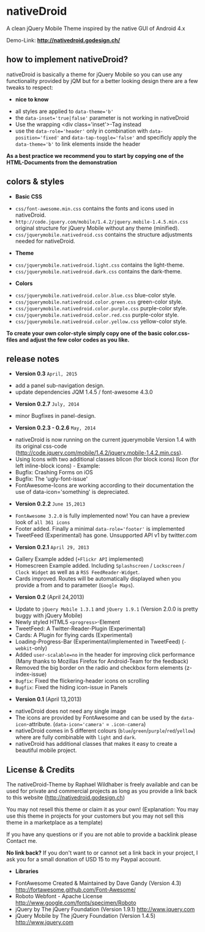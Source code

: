 # nativeDroid

A clean jQuery Mobile Theme inspired by the native GUI of Android 4.x

Demo-Link: **<http://nativedroid.godesign.ch/>**

## how to implement nativeDroid?

nativeDroid is basically a theme for jQuery Mobile so you can use any functionality provided by jQM but for a better looking design there are a few tweaks to respect:

* **nice to know**
 - all styles are applied to `data-theme='b'`
 - the `data-inset='true|false'` parameter is not working in nativeDroid
 - Use the wrapping &lt;div class='inset'&gt;-Tag instead
 - use the `data-role='header'` only in combination with `data-position='fixed'` and `data-tap-toggle='false'` and specificly apply the `data-theme='b'` to link elements inside the header

**As a best practice we recommend you to start by copying one of the HTML-Documents from the demonstration**

## colors & styles

* **Basic CSS**
 - `css/font-awesome.min.css` contains the fonts and icons used in nativeDroid.
 - `http://code.jquery.com/mobile/1.4.2/jquery.mobile-1.4.5.min.css` original structure for jQuery Mobile without any theme (minified).
 - `css/jquerymobile.nativedroid.css` contains the structure adjustments needed for nativeDroid.
* **Theme**
 - `css/jquerymobile.nativedroid.light.css` contains the light-theme.
 - `css/jquerymobile.nativedroid.dark.css` contains the dark-theme.
* **Colors**
 - `css/jquerymobile.nativedroid.color.blue.css` blue-color style.
 - `css/jquerymobile.nativedroid.color.green.css` green-color style.
 - `css/jquerymobile.nativedroid.color.purple.css` purple-color style.
 - `css/jquerymobile.nativedroid.color.red.css` purple-color style.
 - `css/jquerymobile.nativedroid.color.yellow.css` yellow-color style.

**To create your own color-style simply copy one of the basic color.css-files and adjust the few color codes as you like.**

## release notes

* **Version 0.3** `April, 2015`
 - add a panel sub-navigation design.
 - update dependencies JQM 1.4.5 / font-awesome 4.3.0
* **Version 0.2.7** `July, 2014`
 - minor Bugfixes in panel-design.
* **Version 0.2.3 - 0.2.6** `May, 2014`
 - nativeDroid is now running on the current jquerymobile Version 1.4 with its original css-code (http://code.jquery.com/mobile/1.4.2/jquery.mobile-1.4.2.min.css).
 - Using Icons with two additional classes blIcon (for block icons) lIcon (for left inline-block icons) - Example: <i class='lIcon fa fa-map-marker'></i>
 - Bugfix: Crashing Forms on iOS
 - Bugfix: The 'ugly-font-issue'
 - FontAwesome-Icons are working according to their documentation the use of data-icon='something' is depreciated.
* **Version 0.2.2** `June 15,2013`
 - `FontAwesome 3.2.0` is fully implemented now! You can have a preview look of `all 361 icons`
 - Footer added. Finally a minimal `data-role='footer'` is implemented
 - TweetFeed (Experimental) has gone. Unsupported API v1 by twitter.com
* **Version 0.2.1** `April 29, 2013`
 - Gallery Example added (`+Flickr API` implemented)
 - Homescreen Example added. Including `Splashscreen` / `Lockscreen` / `Clock Widget` as well as a `RSS FeedReader-Widget`.
 - Cards improved. Routes will be automatically displayed when you provide a from and to parameter (`Google Maps`).
* **Version 0.2** (April 24,2013)
 - Update to `jQuery Mobile 1.3.1` and `jQuery 1.9.1` (Version 2.0.0 is pretty buggy with jQuery Mobile)
 - Newly styled HTML5 `<progress>`-Element
 - TweetFeed: A Twitter-Reader-Plugin (Experimental)
 - Cards: A Plugin for flying cards (Experimental)
 - Loading-Progress-Bar (Experimental/implemented in TweetFeed) (`-webkit`-only)
 - Added `user-scalable=no` in the header for improving click performance (Many thanks to Mozillas Firefox for Android-Team for the feedback)
 - Removed the big border on the radio and checkbox form elements (z-index-issue)
 - `Bugfix`: Fixed the flickering-header icons on scrolling
 - `Bugfix`: Fixed the hiding icon-issue in Panels
* **Version 0.1** (April 13,2013)
 - nativeDroid does not need any single image
 - The icons are provided by FontAwesome and can be used by the `data-icon`-attribute.
(`data-icon='camera'` = `.icon-camera`)
 - nativeDroid comes in 5 different colours (`blue`/`green`/`purple`/`red`/`yellow`) where are fully combinable with `light` and `dark`.
 - nativeDroid has additional classes that makes it easy to create a beautiful mobile project.

## License & Credits

The nativeDroid-Theme by Raphael Wildhaber is freely available and can be used for private and commercial projects as long as you provide a link back to this website (http://nativedroid.godesign.ch)

You may not resell this theme or claim it as your own! (Explanation: You may use this theme in projects for your customers but you may not sell this theme in a marketplace as a template)

If you have any questions or if you are not able to provide a backlink please Contact me.

**No link back?**
If you don't want to or cannot set a link back in your project, I ask you for a small donation of USD 15 to my Paypal account.

* **Libraries**
 - FontAwesome Created & Maintained by Dave Gandy (Version 4.3)
 http://fortawesome.github.com/Font-Awesome/
 - Roboto Webfont - Apache License
 http://www.google.com/fonts/specimen/Roboto
 - jQuery by The jQuery Foundation (Version 1.9.1)
 http://www.jquery.com
 - jQuery Mobile by The jQuery Foundation (Version 1.4.5)
 http://www.jquery.com
